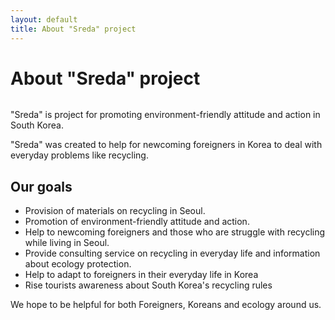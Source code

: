 ```yaml
---
layout: default
title: About "Sreda" project
---
```


<div class="post">
	<h1 class="pageTitle">About "Sreda" project</h1>
	<img src="{{ '/assets/img/yonsei.jpg' | prepend: site.baseurl }}" alt="">
	<p class="intro">"Sreda" is project for promoting environment-friendly attitude and action in South Korea. </p>
	<p>"Sreda" was created to help for newcoming foreigners in Korea to deal with everyday problems like recycling.</p>
	<h2>Our goals</h2>
	<ul>
		<li>Provision of materials on recycling in Seoul.</li>
  		<li>Promotion of environment-friendly attitude and action.</li>
  		<li>Help to newcoming foreigners and those who are struggle with recycling while living in Seoul.</li>
  		<li>Provide consulting service on recycling in everyday life and information about ecology protection.</li>
  		<li>Help to adapt to foreigners in their everyday life in Korea</li>
      <li>Rise tourists awareness about South Korea's recycling rules</li>	
  	</ul>
	<p>We hope to be helpful for both Foreigners, Koreans and ecology around us.</p>
</div>
